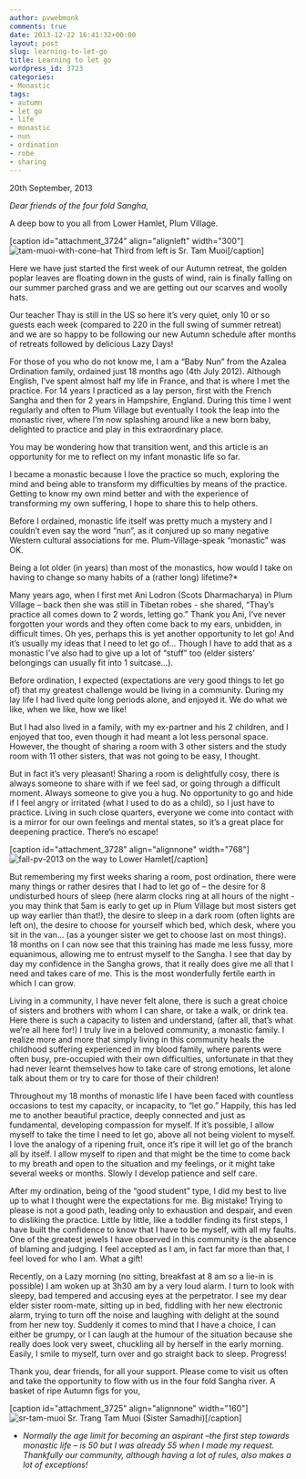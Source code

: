 ```yaml
---
author: pvwebmonk
comments: true
date: 2013-12-22 16:41:32+00:00
layout: post
slug: learning-to-let-go
title: Learning to let go
wordpress_id: 3723
categories:
- Monastic
tags:
- autumn
- let go
- life
- monastic
- nun
- ordination
- robe
- sharing
---
```


20th September, 2013


_Dear friends of the four fold Sangha,_

A deep bow to you all from Lower Hamlet, Plum Village.

[caption id="attachment_3724" align="alignleft" width="300"]![tam-muoi-with-cone-hat](http://plumvillage.org/wp-content/uploads/2013/12/tam-muoi-with-cone-hat-300x206.jpg) Third from left is Sr. Tam Muoi[/caption]

Here we have just started the first week of our Autumn retreat, the golden poplar leaves are floating down in the gusts of wind, rain is finally falling on our summer parched grass and we are getting out our scarves and woolly hats.

Our teacher Thay is still in the US so here it’s very quiet, only 10 or so guests each week (compared to 220 in the full swing of summer retreat) and we are so happy to be following our new Autumn schedule after months of retreats followed by delicious Lazy Days!

For those of you who do not know me, I am a “Baby Nun” from the Azalea Ordination family, ordained just 18 months ago (4th July 2012). Although English, I’ve spent almost half my life in France, and that is where I met the practice. For 14 years I practiced as a lay person, first with the French Sangha and then for 2 years in Hampshire, England. During this time I went regularly and often to Plum Village but eventually I took the leap into the monastic river, where I’m now splashing around like a new born baby, delighted to practice and play in this extraordinary place.

You may be wondering how that transition went, and this article is an opportunity for me to reflect on my infant monastic life so far.

I became a monastic because I love the practice so much, exploring the mind and being able to transform my difficulties by means of the practice. Getting to know my own mind better and with the experience of transforming my own suffering, I hope to share this to help others.

Before I ordained, monastic life itself was pretty much a mystery and I couldn’t even say the word “nun”, as it conjured up so many negative Western cultural associations for me. Plum-Village-speak “monastic” was OK.

Being a lot older (in years) than most of the monastics, how would I take on having to change so many habits of a (rather long) lifetime?*

Many years ago, when I first met Ani Lodron (Scots Dharmacharya) in Plum Village – back then she was still in Tibetan robes - she shared, “Thay’s practice all comes down to 2 words, letting go.” Thank you Ani, I’ve never forgotten your words and they often come back to my ears, unbidden, in difficult times. Oh yes, perhaps this is yet another opportunity to let go! And it’s usually my ideas that I need to let go of… Though I have to add that as a monastic I’ve also had to give up a lot of “stuff” too (elder sisters’ belongings can usually fit into 1 suitcase…).

Before ordination, I expected (expectations are very good things to let go of) that my greatest challenge would be living in a community. During my lay life I had lived quite long periods alone, and enjoyed it. We do what we like, when we like, how we like!

But I had also lived in a family, with my ex-partner and his 2 children, and I enjoyed that too, even though it had meant a lot less personal space. However, the thought of sharing a room with 3 other sisters and the study room with 11 other sisters, that was not going to be easy, I thought.

But in fact it’s very pleasant! Sharing a room is delightfully cosy, there is always someone to share with if we feel sad, or going through a difficult moment. Always someone to give you a hug. No opportunity to go and hide if I feel angry or irritated (what I used to do as a child), so I just have to practice. Living in such close quarters, everyone we come into contact with is a mirror for our own feelings and mental states, so it’s a great place for deepening practice. There’s no escape!

[caption id="attachment_3728" align="alignnone" width="768"]![fall-pv-2013](http://plumvillage.org/wp-content/uploads/2013/12/fall-pv-2013.jpg) on the way to Lower Hamlet[/caption]

But remembering my first weeks sharing a room, post ordination, there were many things or rather desires that I had to let go of – the desire for 8 undisturbed hours of sleep (here alarm clocks ring at all hours of the night - you may think that 5am is early to get up in Plum Village but most sisters get up way earlier than that!), the desire to sleep in a dark room (often lights are left on), the desire to choose for yourself which bed, which desk, where you sit in the van… (as a younger sister we get to choose last on most things). 18 months on I can now see that this training has made me less fussy, more equanimous, allowing me to entrust myself to the Sangha. I see that day by day my confidence in the Sangha grows, that it really does give me all that I need and takes care of me. This is the most wonderfully fertile earth in which I can grow.

Living in a community, I have never felt alone, there is such a great choice of sisters and brothers with whom I can share, or take a walk, or drink tea. Here there is such a capacity to listen and understand, (after all, that’s what we’re all here for!) I truly live in a beloved community, a monastic family. I realize more and more that simply living in this community heals the childhood suffering experienced in my blood family, where parents were often busy, pre-occupied with their own difficulties, unfortunate in that they had never learnt themselves how to take care of strong emotions, let alone talk about them or try to care for those of their children!

Throughout my 18 months of monastic life I have been faced with countless occasions to test my capacity, or incapacity, to “let go.” Happily, this has led me to another beautiful practice, deeply connected and just as fundamental, developing compassion for myself. If it’s possible, I allow myself to take the time I need to let go, above all not being violent to myself. I love the analogy of a ripening fruit, once it’s ripe it will let go of the branch all by itself. I allow myself to ripen and that might be the time to come back to my breath and open to the situation and my feelings, or it might take several weeks or months. Slowly I develop patience and self care.

After my ordination, being of the “good student” type, I did my best to live up to what I thought were the expectations for me. Big mistake! Trying to please is not a good path, leading only to exhaustion and despair, and even to disliking the practice. Little by little, like a toddler finding its first steps, I have built the confidence to know that I have to be myself, with all my faults. One of the greatest jewels I have observed in this community is the absence of blaming and judging. I feel accepted as I am, in fact far more than that, I feel loved for who I am. What a gift!

Recently, on a Lazy morning (no sitting, breakfast at 8 am so a lie-in is possible) I am woken up at 3h30 am by a very loud alarm. I turn to look with sleepy, bad tempered and accusing eyes at the perpetrator. I see my dear elder sister room-mate, sitting up in bed, fiddling with her new electronic alarm, trying to turn off the noise and laughing with delight at the sound from her new toy. Suddenly it comes to mind that I have a choice, I can either be grumpy, or I can laugh at the humour of the situation because she really does look very sweet, chuckling all by herself in the early morning. Easily, I smile to myself, turn over and go straight back to sleep. Progress!

Thank you, dear friends, for all your support. Please come to visit us often and take the opportunity to flow with us in the four fold Sangha river.
A basket of ripe Autumn figs for you,

[caption id="attachment_3725" align="alignnone" width="160"]![sr-tam-muoi](http://plumvillage.org/wp-content/uploads/2013/12/sr-tam-muoi.jpg) Sr. Trang Tam Muoi (Sister Samadhi)[/caption]

* _Normally the age limit for becoming an aspirant –the first step towards monastic life – is 50 but I was already 55 when I made my request. Thankfully our community, although having a lot of rules, also makes a lot of exceptions!_
